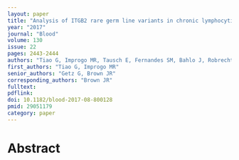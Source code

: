 ```yaml
---
layout: paper
title: "Analysis of ITGB2 rare germ line variants in chronic lymphocytic leukemia"
year: "2017"
journal: "Blood"
volume: 130
issue: 22
pages: 2443-2444
authors: "Tiao G, Improgo MR, Tausch E, Fernandes SM, Bahlo J, Robrecht S, Fischer K, Hallek M, Stilgenbauer S, Kiezun A, Getz G, Brown JR"
first_authors: "Tiao G, Improgo MR"
senior_authors: "Getz G, Brown JR"
corresponding_authors: "Brown JR"
fulltext:
pdflink:
doi: 10.1182/blood-2017-08-800128
pmid: 29051179
category: paper
---
```


# Abstract
